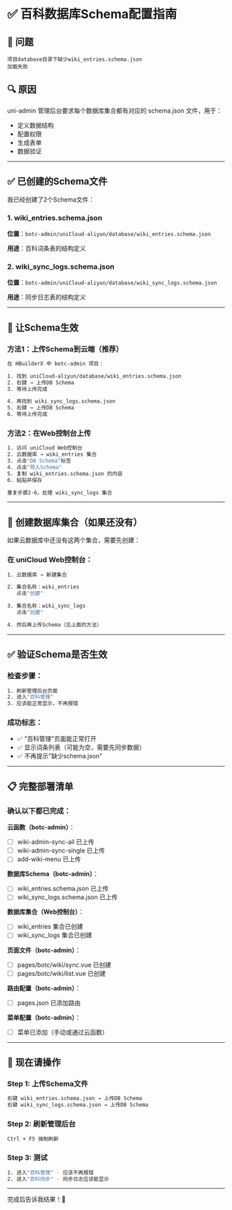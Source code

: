 # ✅ 百科数据库Schema配置指南

## 🐛 问题

```
项目database目录下缺少wiki_entries.schema.json
加载失败
```

## 🔍 原因

uni-admin 管理后台要求每个数据库集合都有对应的 schema.json 文件，用于：
- 定义数据结构
- 配置权限
- 生成表单
- 数据验证

---

## ✅ 已创建的Schema文件

我已经创建了2个Schema文件：

### 1. wiki_entries.schema.json
**位置**：`botc-admin/uniCloud-aliyun/database/wiki_entries.schema.json`

**用途**：百科词条表的结构定义

### 2. wiki_sync_logs.schema.json
**位置**：`botc-admin/uniCloud-aliyun/database/wiki_sync_logs.schema.json`

**用途**：同步日志表的结构定义

---

## 🚀 让Schema生效

### 方法1：上传Schema到云端（推荐）

```bash
在 HBuilderX 中 botc-admin 项目：

1. 找到 uniCloud-aliyun/database/wiki_entries.schema.json
2. 右键 → 上传DB Schema
3. 等待上传完成

4. 再找到 wiki_sync_logs.schema.json
5. 右键 → 上传DB Schema
6. 等待上传完成
```

### 方法2：在Web控制台上传

```bash
1. 访问 uniCloud Web控制台
2. 云数据库 → wiki_entries 集合
3. 点击"DB Schema"标签
4. 点击"导入Schema"
5. 复制 wiki_entries.schema.json 的内容
6. 粘贴并保存

重复步骤2-6，处理 wiki_sync_logs 集合
```

---

## 🎯 创建数据库集合（如果还没有）

如果云数据库中还没有这两个集合，需要先创建：

### 在 uniCloud Web控制台：

```bash
1. 云数据库 → 新建集合

2. 集合名称：wiki_entries
   点击"创建"

3. 集合名称：wiki_sync_logs
   点击"创建"

4. 然后再上传Schema（见上面的方法）
```

---

## ✅ 验证Schema是否生效

### 检查步骤：

```bash
1. 刷新管理后台页面
2. 进入"百科管理"
3. 应该能正常显示，不再报错
```

### 成功标志：
- ✅ "百科管理"页面能正常打开
- ✅ 显示词条列表（可能为空，需要先同步数据）
- ✅ 不再提示"缺少schema.json"

---

## 📋 完整部署清单

### 确认以下都已完成：

**云函数（botc-admin）**：
- [ ] wiki-admin-sync-all 已上传
- [ ] wiki-admin-sync-single 已上传
- [ ] add-wiki-menu 已上传

**数据库Schema（botc-admin）**：
- [ ] wiki_entries.schema.json 已上传
- [ ] wiki_sync_logs.schema.json 已上传

**数据库集合（Web控制台）**：
- [ ] wiki_entries 集合已创建
- [ ] wiki_sync_logs 集合已创建

**页面文件（botc-admin）**：
- [ ] pages/botc/wiki/sync.vue 已创建
- [ ] pages/botc/wiki/list.vue 已创建

**路由配置（botc-admin）**：
- [ ] pages.json 已添加路由

**菜单配置（botc-admin）**：
- [ ] 菜单已添加（手动或通过云函数）

---

## 🎯 现在请操作

### Step 1: 上传Schema文件
```bash
右键 wiki_entries.schema.json → 上传DB Schema
右键 wiki_sync_logs.schema.json → 上传DB Schema
```

### Step 2: 刷新管理后台
```bash
Ctrl + F5 强制刷新
```

### Step 3: 测试
```bash
1. 进入"百科管理" - 应该不再报错
2. 进入"百科同步" - 同步日志应该能显示
```

---

完成后告诉我结果！🚀
